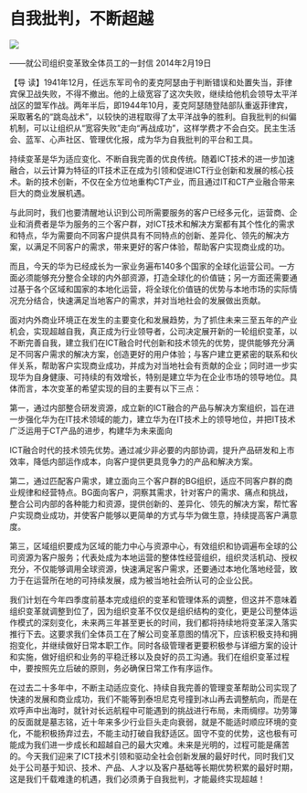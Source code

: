 # 自我批判，不断超越
<img class="pv" src="https://api.visitor.plantree.me/visitor-badge/pv?namespace=plantree.me&key=renzhengfei-speeches/./docs/speeches/2014/02/自我批判，不断超越.md">


——就公司组织变革致全体员工的一封信
2014年2月19日



【导  读】1941年12月，任远东军司令的麦克阿瑟由于判断错误和处置失当，菲律宾保卫战失败，不得不撤出。他的上级宽容了这次失败，继续给他机会领导太平洋战区的盟军作战。两年半后，即1944年10月，麦克阿瑟随登陆部队重返菲律宾，采取著名的“跳岛战术”，以较快的进程取得了太平洋战争的胜利。自我批判的纠偏机制，可以让组织从“宽容失败”走向“再战成功”，这样学费才不会白交。民主生活会、蓝军、心声社区、管理优化报，成为华为自我批判的平台和工具。



持续变革是华为适应变化、不断自我完善的优良传统。随着ICT技术的进一步加速融合，以云计算为特征的IT技术正在成为引领和促进ICT行业创新和发展的核心技术。新的技术创新，不仅在全方位地重构CT产业，而且通过IT和CT产业融合带来巨大的商业发展机遇。

与此同时，我们也要清醒地认识到公司所需要服务的客户已经多元化，运营商、企业和消费者是华为服务的三个客户群，对ICT技术和解决方案都有其个性化的需求和特点，华为需要向不同客户提供具有不同特点的创新、差异化、领先的解决方案，以满足不同客户的需求，带来更好的客户体验，帮助客户实现商业成的功。

而且，今天的华为已经成长为一家业务遍布140多个国家的全球化运营公司。一方面必须能够充分整合全球的内外部资源，打造全球化的价值链；另一方面还需要通过基于各个区域和国家的本地化运营，将全球化价值链的优势与本地市场的实际情况充分结合，快速满足当地客户的需求，并对当地社会的发展做出贡献。

面对内外商业环境正在发生的主要变化和发展趋势，为了抓住未来三至五年的产业机会，实现超越自我，真正成为行业领导者，公司决定展开新的一轮组织变革，以不断完善自我，建立我们在ICT融合时代创新和技术领先的优势，提供能够充分满足不同客户需求的解决方案，创造更好的用户体验；与客户建立更紧密的联系和伙伴关系，帮助客户实现商业成功，并成为对当地社会有贡献的企业；同时进一步实现华为自身健康、可持续的有效增长，特别是建立华为在企业市场的领导地位。具体而言，本次变革的希望实现的目的主要有以下三点：

第一，通过内部整合研发资源，成立新的ICT融合的产品与解决方案组织，旨在进一步强化华为在IT技术领域的能力，建立华为在IT技术上的领导地位，并把IT技术广泛运用于CT产品的进步，构建华为未来面向

ICT融合时代的技术领先优势。通过减少非必要的内部协调，提升产品研发和上市效率，降低内部运作成本，向客户提供更具竞争力的产品和解决方案。

第二，通过匹配客户需求，建立面向三个客户群的BG组织，适应不同客户群的商业规律和经营特点。BG面向客户，洞察其需求，针对客户的需求、痛点和挑战，整合公司内部的各种能力和资源，提供创新的、差异化、领先的解决方案，帮忙客户实现商业成功，并使客户能够以更简单的方式与华为做生意，持续提高客户满意度。

第三，区域组织要成为区域的能力中心与资源中心，有效组织和协调遍布全球的公司资源为客户服务；代表处成为本地运营的整体性经营组织，组织灵活机动、授权充分，不仅能够调用全球资源，快速满足客户需求，还要通过本地化落地经营，致力于在运营所在地的可持续发展，成为被当地社会所认可的企业公民。

我们计划在今年四季度前基本完成组织的变革和管理体系的调整，但这并不意味着组织变革就调整到位了，因为组织变革不仅仅是组织结构的变化，更是公司整体运作模式的深刻变化，未来两三年甚至更长的时间，我们都将持续地将变革深入落实推行下去。这要求我们全体员工在了解公司变革意图的情况下，应该积极支持和拥抱变化，并继续做好日常本职工作。同时各级管理者更要积极参与详细方案的设计和实施，做好组织和业务的平稳迁移以及良好的员工沟通。我们在组织变革过程中，要按照先立后破的原则，务必确保日常工作有序运作。

在过去二十多年中，不断主动适应变化、持续自我完善的管理变革帮助公司实现了快速的发展和商业成功，我们不能等到泰坦尼克号撞到冰山再去调整航向，而是在欢呼声中出海时，就针对长远航程中可能遇到的挑战进行布局，未雨绸缪。功劳簿的反面就是墓志铭，近十年来多少行业巨头走向衰弱，就是不能适时顺应环境的变化，不能积极扬弃过去，不能主动打破自我舒适区。固守不变的优势，这也极有可能成为我们进一步成长和超越自己的最大灾难。未来是光明的，过程可能是痛苦的。今天我们迎来了ICT技术引领和驱动全社会创新发展的最好时代，同时我们又处于公司基于知识、技术、产品、人才以及客户基础等长期优势积累的最好时期，这是我们千载难逢的机遇，我们必须勇于自我批判，才能最终实现超越！
